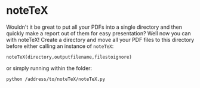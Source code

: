 # noteTeX
Wouldn't it be great to put all your PDFs into a single directory and then quickly make a report out of them for easy presentation? Well now you can with noteTeX! Create a directory and move all your PDF files to this directory before either calling an instance of `noteTeX`:
```
noteTeX(directory,outputfilename,filestoignore)
```
or simply running within the folder:
```
python /address/to/noteTeX/noteTeX.py
```

